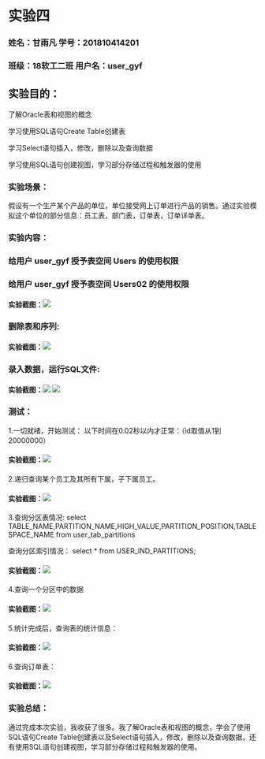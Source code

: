 # 实验四

### 姓名：甘雨凡   学号：201810414201
### 班级：18软工二班    用户名：user_gyf
## 实验目的：
了解Oracle表和视图的概念

学习使用SQL语句Create Table创建表

学习Select语句插入，修改，删除以及查询数据

学习使用SQL语句创建视图，学习部分存储过程和触发器的使用
### 实验场景：
假设有一个生产某个产品的单位，单位接受网上订单进行产品的销售。通过实验模拟这个单位的部分信息：员工表，部门表，订单表，订单详单表。
### 实验内容：

### 给用户 user_gyf 授予表空间 Users 的使用权限

### 给用户 user_gyf 授予表空间 Users02 的使用权限
#### 实验截图：![](pic1.png)

### 删除表和序列:
#### 实验截图：![](pic2.png)
### 录入数据，运行SQL文件:
#### 实验截图：![](pic3.png) ![](pic4.png)
### 测试：
1.一切就绪，开始测试：
以下时间在0.02秒以内才正常：（id取值从1到20000000）
#### 实验截图：![](pic5.png)
2.递归查询某个员工及其所有下属，子下属员工。
#### 实验截图：![](pic6.png)
3.查询分区表情况:
select TABLE_NAME,PARTITION_NAME,HIGH_VALUE,PARTITION_POSITION,TABLESPACE_NAME from user_tab_partitions

查询分区索引情况：
select * from USER_IND_PARTITIONS;
#### 实验截图：![](pic7.png)
4.查询一个分区中的数据
#### 实验截图：![](pic8.png)
5.统计完成后，查询表的统计信息：
#### 实验截图：![](pic9.png)
6.查询订单表：
#### 实验截图：![](pic10.png)
### 实验总结：
通过完成本次实验，我收获了很多。我了解Oracle表和视图的概念，学会了使用SQL语句Create Table创建表以及Select语句插入，修改，删除以及查询数据，还有使用SQL语句创建视图，学习部分存储过程和触发器的使用。